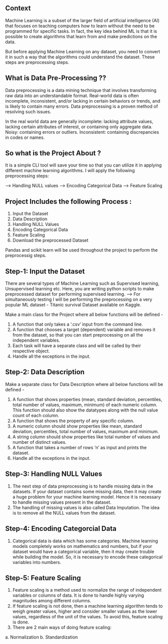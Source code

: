## Context
Machine Learning is a subset of the larger field of artificial intelligence (AI) that focuses on teaching computers how to learn without the need to be programmed for specific tasks. In fact, the key idea behind ML is that it is possible to create algorithms that learn from and make predictions on the data.

But before applying Machine Learning on any dataset, you need to convert it in such a way that the algorithms could understand the dataset. These steps are preprocessing steps.

## What is Data Pre-Processing ??
Data preprocessing is a data mining technique that involves transforming raw data into an understandable format. Real-world data is often incomplete, inconsistent, and/or lacking in certain behaviors or trends, and is likely to contain many errors. Data preprocessing is a proven method of resolving such issues.

In the real world data are generally incomplete: lacking attribute values, lacking certain attributes of interest, or containing only aggregate data. Noisy: containing errors or outliers. Inconsistent: containing discrepancies in codes or names.

## So what is the Project About ?
It is a simple CLI tool will save your time so that you can utilize it in applying different machine learning algorithms.
I will apply the following preprocessing steps:

--> Handling NULL values
--> Encoding Categorical Data
--> Feature Scaling

## Project Includes the following Process : 
1. Input the Dataset
2. Data Description
3. Handling NULL Values
4. Encoding Categorical Data
5. Feature Scaling
6. Download the preprocessed Dataset

Pandas and scikit learn will be used throughout the project to perform the preprocessig steps.

## Step-1: Input the Dataset
There are several types of Machine Learning such as Supervised learning, Unsupervised learning etc. Here, you are writing python scripts to make preprocessed dataset for performing supervised learning.
--> For simultaneously testing I will be performing the preprocessing on a very popular ML dataset - Titanic survival Dataset available on Kaggle.

Make a main class for the Project where all below functions will be defined -
1. A function that only takes a ‘.csv’ input from the command line.
2. A function that chooses a target (dependent) variable and removes it from the dataset, so that you can start preprocessing on all the independent variables.
3. Each task will have a separate class and will be called by their respective object.
4. Handle all the exceptions in the input.

## Step-2: Data Description
Make a separate class for Data Description where all below functions will be defined -
1. A function that shows properties (mean, standard deviation, percentiles, total number of values, maximum, minimum) of each numeric column. This function should        also show the datatypes along with the null value count of each column.
2. A function that shows the property of any specific column.
3. A numeric column should show properties like mean, standard deviation, percentiles, total number of values, maximum and minimum.
4. A string column should show properties like total number of values and number of distinct values.
5. A function that takes a number of rows ‘n’ as input and prints the dataset.
6. Handle all the exceptions in the input.

## Step-3: Handling NULL Values
1. The next step of data preprocessing is to handle missing data in the datasets. If your dataset contains some missing data, then it may create a huge problem for        your machine learning model. Hence it is necessary to handle missing values present in the dataset.
2. The handling of missing values is also called Data Imputation. The idea is to remove all the NULL values from the dataset.

## Step-4: Encoding Categorcial Data
1. Categorical data is data which has some categories. Machine learning models completely works on mathematics and numbers, but if your dataset would have a categorical variable, then it may create trouble while building the model. So, it is necessary to encode these categorical variables into numbers.

## Step-5: Feature Scaling
1. Feature scaling is a method used to normalize the range of independent variables or columns of data. It is done to handle highly varying magnitudes among different    columns.
2. If feature scaling is not done, then a machine learning algorithm tends to weigh greater values, higher and consider smaller values as the lower values, regardless    of the unit of the values. To avoid this, feature scaling is done.
3. There are 2 main ways of doing feature scaling:

a. Normalization
b. Standardization
